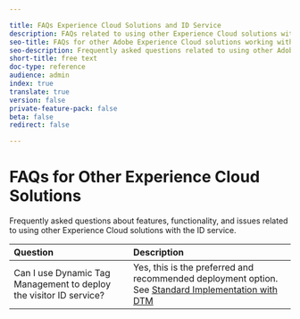 ```yaml
---

title: FAQs Experience Cloud Solutions and ID Service
description: FAQs related to using other Experience Cloud solutions with the ID service
seo-title: FAQs for other Adobe Experience Cloud solutions working with the ID Service
seo-description: Frequently asked questions related to using other Adobe Experience Cloud solutions with the ID service.
short-title: free text
doc-type: reference
audience: admin
index: true
translate: true
version: false
private-feature-pack: false
beta: false
redirect: false

---
```


<!--Meta Data Values

**Required Meta for search optimization and page data**

title: free text string

description: free text string

seo-title: free text string

seo-description: free text string

**Optional Meta for extended capabilities**

audience:
all (default), admin, developer, end-user
 
index: true (default), false
 
translate:
true (default), false
 
doc-type:
reference (default), tutorials

version:
false (default), Classic, Standard, 6.5, 6.4, 6.3, 6.2
 
private-feature-pack:
false (default), true
 
beta:
false (default), true
 
redirect:
false (default), pathname
-->

# FAQs for Other Experience Cloud Solutions

Frequently asked questions about features, functionality, and issues related to using other Experience Cloud solutions with the ID service.

| Question                                                           | Description                                                                                                                                                                        |
| :----------------------------------------------------------------- | :--------------------------------------------------------------------------------------------------------------------------------------------------------------------------------- |
| Can I use Dynamic Tag Management to deploy the visitor ID service? | Yes, this is the preferred and recommended deployment option. See [Standard Implementation with DTM](../implementation/implementation-standard/implementation-standard-overview.md) |
